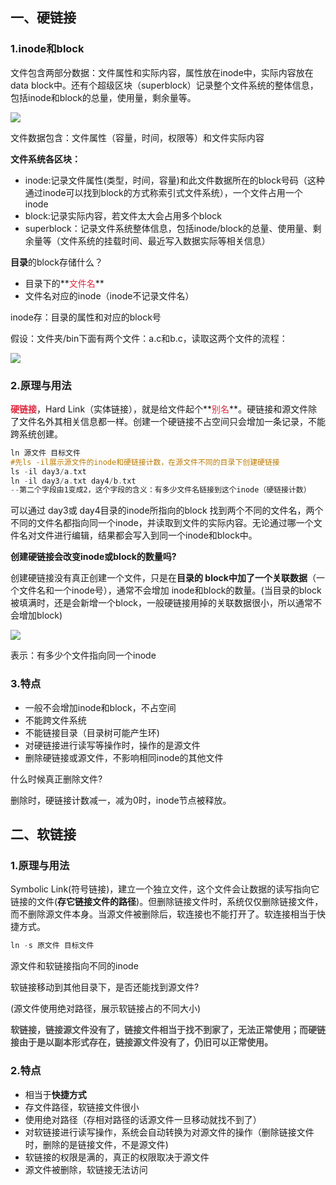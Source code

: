 ## 一、硬链接
### 1.inode和block
文件包含两部分数据：文件属性和实际内容，属性放在inode中，实际内容放在data block中。还有个超级区块（superblock）记录整个文件系统的整体信息，包括inode和block的总量，使用量，剩余量等。

![](https://cdn.nlark.com/yuque/0/2024/png/40599201/1708945548120-929ed008-c2aa-425b-ad11-4cdb11807241.png)

文件数据包含：文件属性（容量，时间，权限等）和文件实际内容

**文件系统各区块：**

+ inode:记录文件属性(类型，时间，容量)和此文件数据所在的block号码（这种通过inode可以找到block的方式称索引式文件系统），一个文件占用一个inode
+ block:记录实际内容，若文件太大会占用多个block
+ superblock：记录文件系统整体信息，包括inode/block的总量、使用量、剩余量等（文件系统的挂载时间、最近写入数据实际等相关信息）

  
**目录**的block存储什么？

+ 目录下的**<font style="color:#DF2A3F;">文件名</font>**
+ 文件名对应的inode（inode不记录文件名）

inode存：目录的属性和对应的block号

  

假设：文件夹/bin下面有两个文件：a.c和b.c，读取这两个文件的流程：

![](https://cdn.nlark.com/yuque/0/2024/png/40599201/1708946072387-0a8570d7-ea22-46ca-97ad-1bd7c3ae1404.png)

### 2.原理与用法
**<font style="color:#DF2A3F;">硬链接</font>**，Hard Link（实体链接），就是给文件起个**<font style="color:#DF2A3F;">别名</font>**。硬链接和源文件除了文件名外其相关信息都一样。创建一个硬链接不占空间只会增加一条记录，不能跨系统创建。

```objectivec
ln 源文件 目标文件
#先ls -il展示源文件的inode和硬链接计数，在源文件不同的目录下创建硬链接
ls -il day3/a.txt
ln -il day3/a.txt day4/b.txt
--第二个字段由1变成2，这个字段的含义：有多少文件名链接到这个inode（硬链接计数）
```

可以通过 day3或 day4目录的inode所指向的block 找到两个不同的文件名，两个不同的文件名都指向同一个inode，并读取到文件的实际内容。无论通过哪一个文件名对文件进行编辑，结果都会写入到同一个inode和block中。

  
**创建硬链接会改变inode或block的数量吗?**

创建硬链接没有真正创建一个文件，只是在**目录的 block中加了一个关联数据**（一个文件名和一个inode号），通常不会增加 inode和block的数量。(当目录的block被填满时，还是会新增一个block，一般硬链接用掉的关联数据很小，所以通常不会增加block)

  

  
![](https://cdn.nlark.com/yuque/0/2024/png/40599201/1709123548626-8146607c-b1d3-44d2-b078-e9a1b319df37.png)

表示：有多少个文件指向同一个inode

  

### 3.特点
+ 一般不会增加inode和block，不占空间
+ 不能跨文件系统
+ 不能链接目录（目录树可能产生环)
+ 对硬链接进行读写等操作时，操作的是源文件
+ 删除硬链接或源文件，不影响相同inode的其他文件

  
什么时候真正删除文件?

删除时，硬链接计数减一，减为0时，inode节点被释放。

  

## 二、软链接
### 1.原理与用法
Symbolic Link(符号链接)，建立一个独立文件，这个文件会让数据的读写指向它链接的文件(**存它链接文件的路径**)。但删除链接文件时，系统仅仅删除链接文件，而不删除源文件本身。当源文件被删除后，软连接也不能打开了。软连接相当于快捷方式。

```objectivec
ln -s 原文件 目标文件
```

源文件和软链接指向不同的inode

  
软链接移动到其他目录下，是否还能找到源文件?

(源文件使用绝对路径，展示软链接占的不同大小)

  

**<font style="color:rgb(77, 77, 77);">软链接，链接源文件没有了，链接文件相当于找不到家了，无法正常使用；而硬链接由于是以副本形式存在，链接源文件没有了，仍旧可以正常使用。</font>**

### 2.特点
+ 相当于**快捷方式**
+ 存文件路径，软链接文件很小
+ 使用绝对路径（存相对路径的话源文件一旦移动就找不到了）
+ 对软链接进行读写操作，系统会自动转换为对源文件的操作（删除链接文件时，删除的是链接文件，不是源文件)
+ 软链接的权限是满的，真正的权限取决于源文件
+ 源文件被删除，软链接无法访问



































